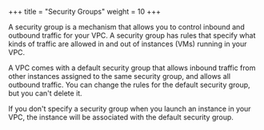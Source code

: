 +++
title = "Security Groups"
weight = 10
+++

A security group is a mechanism that allows you to control inbound and outbound traffic for your VPC. A security group has rules that specify what kinds of traffic are allowed in and out of instances (VMs) running in your VPC. 

A VPC comes with a default security group that allows inbound traffic from other instances assigned to the same security group, and allows all outbound traffic. You can change the rules for the default security group, but you can't delete it. 

If you don't specify a security group when you launch an instance in your VPC, the instance will be associated with the default security group. 

